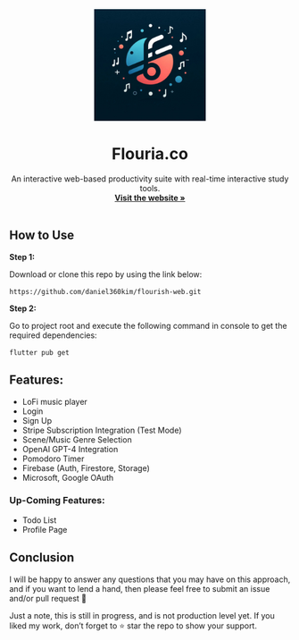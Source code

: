 <!-- Project Logo -->
<div align="center">

<a href="https://github.com/daniel360kim/flourish-web">
    <img src="web/logo.jpg" alt="Logo" width="200" height="200">
</a>
  <h1 align="center">Flouria.co</h1>
   <p align="center">
    An interactive web-based productivity suite with real-time interactive study tools.
    <br />
    <a href="https://flouria.co"><strong>Visit the website »</strong></a>
    <br />
    <br />
  </p>
  
</div>

## How to Use 

**Step 1:**

Download or clone this repo by using the link below:

```
https://github.com/daniel360kim/flourish-web.git
```

**Step 2:**

Go to project root and execute the following command in console to get the required dependencies: 

```
flutter pub get 
```

## Features:

* LoFi music player
* Login
* Sign Up
* Stripe Subscription Integration (Test Mode)
* Scene/Music Genre Selection
* OpenAI GPT-4 Integration
* Pomodoro Timer
* Firebase (Auth, Firestore, Storage)
* Microsoft, Google OAuth

### Up-Coming Features:

* Todo List
* Profile Page


## Conclusion

I will be happy to answer any questions that you may have on this approach, and if you want to lend a hand, then please feel free to submit an issue and/or pull request 🙂

Just a note, this is still in progress, and is not production level yet. If you liked my work, don’t forget to ⭐ star the repo to show your support.
